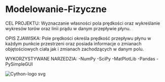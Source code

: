 # Modelowanie-Fizyczne

CEL PROJEKTU: 
Wyznaczanie własności pola prędkości oraz wykreślanie wykresów torów oraz linii prądu w danym przepływie płynu.

OPIS ZJAWISKA:
Pole prędkości określa prędkość przepływu płynu w każdym punkcie przestrzeni oraz posiada informacje o zmianach objętościowych ciała jak i zmianach zachodzących w danym polu.

WYKORZYSTYWANE NARZEDZIA:
-NumPy
-SciPy
-MatPlotLib
-Pandas
-PySimpleGUI



![Cython-logo svg](https://user-images.githubusercontent.com/47851742/143024239-0f85ac56-0081-4363-85c5-e1faa60692f4.png)
